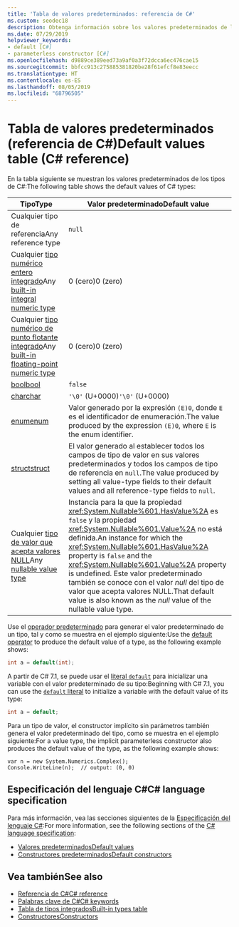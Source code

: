 ```yaml
---
title: 'Tabla de valores predeterminados: referencia de C#'
ms.custom: seodec18
description: Obtenga información sobre los valores predeterminados de los tipos de C#.
ms.date: 07/29/2019
helpviewer_keywords:
- default [C#]
- parameterless constructor [C#]
ms.openlocfilehash: d9889ce389eed73a9af0a3f72dcca6ec476cae15
ms.sourcegitcommit: bbfcc913c275885381820be28f61efcf8e83eecc
ms.translationtype: HT
ms.contentlocale: es-ES
ms.lasthandoff: 08/05/2019
ms.locfileid: "68796505"
---
```

# <a name="default-values-table-c-reference"></a><span data-ttu-id="183b3-103">Tabla de valores predeterminados (referencia de C#)</span><span class="sxs-lookup"><span data-stu-id="183b3-103">Default values table (C# reference)</span></span>

<span data-ttu-id="183b3-104">En la tabla siguiente se muestran los valores predeterminados de los tipos de C#:</span><span class="sxs-lookup"><span data-stu-id="183b3-104">The following table shows the default values of C# types:</span></span>

|<span data-ttu-id="183b3-105">Tipo</span><span class="sxs-lookup"><span data-stu-id="183b3-105">Type</span></span>|<span data-ttu-id="183b3-106">Valor predeterminado</span><span class="sxs-lookup"><span data-stu-id="183b3-106">Default value</span></span>|
|---------|------------------|
|<span data-ttu-id="183b3-107">Cualquier tipo de referencia</span><span class="sxs-lookup"><span data-stu-id="183b3-107">Any reference type</span></span>|`null`|
|<span data-ttu-id="183b3-108">Cualquier [tipo numérico entero integrado](../builtin-types/integral-numeric-types.md)</span><span class="sxs-lookup"><span data-stu-id="183b3-108">Any [built-in integral numeric type](../builtin-types/integral-numeric-types.md)</span></span>|<span data-ttu-id="183b3-109">0 (cero)</span><span class="sxs-lookup"><span data-stu-id="183b3-109">0 (zero)</span></span>|
|<span data-ttu-id="183b3-110">Cualquier [tipo numérico de punto flotante integrado](../builtin-types/floating-point-numeric-types.md)</span><span class="sxs-lookup"><span data-stu-id="183b3-110">Any [built-in floating-point numeric type](../builtin-types/floating-point-numeric-types.md)</span></span>|<span data-ttu-id="183b3-111">0 (cero)</span><span class="sxs-lookup"><span data-stu-id="183b3-111">0 (zero)</span></span>|
|[<span data-ttu-id="183b3-112">bool</span><span class="sxs-lookup"><span data-stu-id="183b3-112">bool</span></span>](bool.md)|`false`|
|[<span data-ttu-id="183b3-113">char</span><span class="sxs-lookup"><span data-stu-id="183b3-113">char</span></span>](char.md)|<span data-ttu-id="183b3-114">`'\0'` (U+0000)</span><span class="sxs-lookup"><span data-stu-id="183b3-114">`'\0'` (U+0000)</span></span>|
|[<span data-ttu-id="183b3-115">enum</span><span class="sxs-lookup"><span data-stu-id="183b3-115">enum</span></span>](enum.md)|<span data-ttu-id="183b3-116">Valor generado por la expresión `(E)0`, donde `E` es el identificador de enumeración.</span><span class="sxs-lookup"><span data-stu-id="183b3-116">The value produced by the expression `(E)0`, where `E` is the enum identifier.</span></span>|
|[<span data-ttu-id="183b3-117">struct</span><span class="sxs-lookup"><span data-stu-id="183b3-117">struct</span></span>](struct.md)|<span data-ttu-id="183b3-118">El valor generado al establecer todos los campos de tipo de valor en sus valores predeterminados y todos los campos de tipo de referencia en `null`.</span><span class="sxs-lookup"><span data-stu-id="183b3-118">The value produced by setting all value-type fields to their default values and all reference-type fields to `null`.</span></span>|
|<span data-ttu-id="183b3-119">Cualquier [tipo de valor que acepta valores NULL](../../programming-guide/nullable-types/index.md)</span><span class="sxs-lookup"><span data-stu-id="183b3-119">Any [nullable value type](../../programming-guide/nullable-types/index.md)</span></span>|<span data-ttu-id="183b3-120">Instancia para la que la propiedad <xref:System.Nullable%601.HasValue%2A> es `false` y la propiedad <xref:System.Nullable%601.Value%2A> no está definida.</span><span class="sxs-lookup"><span data-stu-id="183b3-120">An instance for which the <xref:System.Nullable%601.HasValue%2A> property is `false` and the <xref:System.Nullable%601.Value%2A> property is undefined.</span></span> <span data-ttu-id="183b3-121">Este valor predeterminado también se conoce con el valor *null* del tipo de valor que acepta valores NULL.</span><span class="sxs-lookup"><span data-stu-id="183b3-121">That default value is also known as the *null* value of the nullable value type.</span></span>|

<span data-ttu-id="183b3-122">Use el [operador predeterminado](../operators/default.md) para generar el valor predeterminado de un tipo, tal y como se muestra en el ejemplo siguiente:</span><span class="sxs-lookup"><span data-stu-id="183b3-122">Use the [default operator](../operators/default.md) to produce the default value of a type, as the following example shows:</span></span>

```csharp
int a = default(int);
```

<span data-ttu-id="183b3-123">A partir de C# 7.1, se puede usar el [literal `default`](../operators/default.md#default-literal) para inicializar una variable con el valor predeterminado de su tipo:</span><span class="sxs-lookup"><span data-stu-id="183b3-123">Beginning with C# 7.1, you can use the [`default` literal](../operators/default.md#default-literal) to initialize a variable with the default value of its type:</span></span>

```csharp
int a = default;
```

<span data-ttu-id="183b3-124">Para un tipo de valor, el constructor implícito sin parámetros también genera el valor predeterminado del tipo, como se muestra en el ejemplo siguiente:</span><span class="sxs-lookup"><span data-stu-id="183b3-124">For a value type, the implicit parameterless constructor also produces the default value of the type, as the following example shows:</span></span>

```csharp-interactive
var n = new System.Numerics.Complex();
Console.WriteLine(n);  // output: (0, 0)
```

## <a name="c-language-specification"></a><span data-ttu-id="183b3-125">Especificación del lenguaje C#</span><span class="sxs-lookup"><span data-stu-id="183b3-125">C# language specification</span></span>

<span data-ttu-id="183b3-126">Para más información, vea las secciones siguientes de la [Especificación del lenguaje C#](~/_csharplang/spec/introduction.md):</span><span class="sxs-lookup"><span data-stu-id="183b3-126">For more information, see the following sections of the [C# language specification](~/_csharplang/spec/introduction.md):</span></span>

- [<span data-ttu-id="183b3-127">Valores predeterminados</span><span class="sxs-lookup"><span data-stu-id="183b3-127">Default values</span></span>](~/_csharplang/spec/variables.md#default-values)
- [<span data-ttu-id="183b3-128">Constructores predeterminados</span><span class="sxs-lookup"><span data-stu-id="183b3-128">Default constructors</span></span>](~/_csharplang/spec/types.md#default-constructors)

## <a name="see-also"></a><span data-ttu-id="183b3-129">Vea también</span><span class="sxs-lookup"><span data-stu-id="183b3-129">See also</span></span>

- [<span data-ttu-id="183b3-130">Referencia de C#</span><span class="sxs-lookup"><span data-stu-id="183b3-130">C# reference</span></span>](../index.md)
- [<span data-ttu-id="183b3-131">Palabras clave de C#</span><span class="sxs-lookup"><span data-stu-id="183b3-131">C# keywords</span></span>](index.md)
- [<span data-ttu-id="183b3-132">Tabla de tipos integrados</span><span class="sxs-lookup"><span data-stu-id="183b3-132">Built-in types table</span></span>](built-in-types-table.md)
- [<span data-ttu-id="183b3-133">Constructores</span><span class="sxs-lookup"><span data-stu-id="183b3-133">Constructors</span></span>](../../programming-guide/classes-and-structs/constructors.md)
